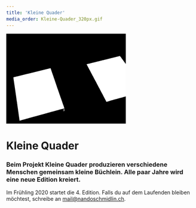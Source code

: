 ```yaml
---
title: 'Kleine Quader'
media_order: Kleine-Quader_320px.gif
---
```


![Kleine Quader Animation](Kleine-Quader_320px.gif)

# Kleine Quader

### Beim Projekt Kleine Quader produzieren verschiedene Menschen gemeinsam kleine Büchlein. Alle paar Jahre wird eine neue Edition kreiert.
Im Frühling 2020 startet die 4. Edition. Falls du auf dem Laufenden bleiben möchtest, schreibe an [mail@nandoschmidlin.ch](mailto:mail@nandoschmidlin.ch).
